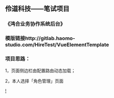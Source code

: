 ## 伶道科技——笔试项目

### 《鸿合业务协作系统后台》

### 模版链接http://gitlab.haomo-studio.com/HireTest/VueElementTemplate

### 项目思路：

1，页面侧边栏由配置路由动态加载；

2，本人选择「角色管理」页面

[!](./项目截图.png)

